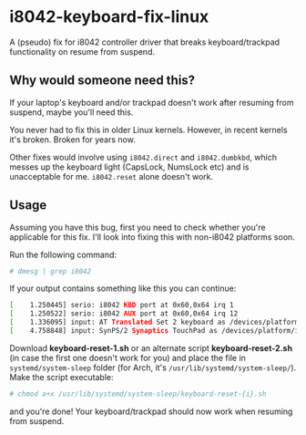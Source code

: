 # i8042-keyboard-fix-linux
A (pseudo) fix for i8042 controller driver that breaks keyboard/trackpad functionality on resume from suspend.

## Why would someone need this?
If your laptop's keyboard and/or trackpad doesn't work after resuming from suspend, maybe you'll need this.

You never had to fix this in older Linux kernels. However, in recent kernels it's broken. Broken for years now.

Other fixes would involve using `i8042.direct` and `i8042.dumbkbd`, which messes up the keyboard light (CapsLock, NumsLock etc) and is unacceptable for me. `i8042.reset` alone doesn't work.

## Usage
Assuming you have this bug, first you need to check whether you're applicable for this fix.
I'll look into fixing this with non-i8042 platforms soon.

Run the following command:
```sh
# dmesg | grep i8042
```
If your output contains something like this you can continue:
```sh
[    1.250445] serio: i8042 KBD port at 0x60,0x64 irq 1
[    1.250522] serio: i8042 AUX port at 0x60,0x64 irq 12
[    1.336095] input: AT Translated Set 2 keyboard as /devices/platform/i8042/serio0/input/input3
[    4.758848] input: SynPS/2 Synaptics TouchPad as /devices/platform/i8042/serio1/input/input8
```
Download **keyboard-reset-1.sh** or an alternate script **keyboard-reset-2.sh** (in case the first one doesn't work for you) and place the file in `systemd/system-sleep` folder (for Arch, it's `/usr/lib/systemd/system-sleep/`).
Make the script executable:
```sh
# chmod a+x /usr/lib/systemd/system-sleep/keyboard-reset-{i}.sh
```
and you're done! Your keyboard/trackpad should now work when resuming from suspend.
